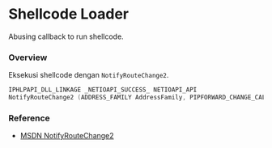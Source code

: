 # Shellcode Loader

Abusing callback to run shellcode.

### Overview

Eksekusi shellcode dengan `NotifyRouteChange2`.

```c++
IPHLPAPI_DLL_LINKAGE _NETIOAPI_SUCCESS_ NETIOAPI_API 
NotifyRouteChange2 (ADDRESS_FAMILY AddressFamily, PIPFORWARD_CHANGE_CALLBACK Callback, PVOID CallerContext, BOOLEAN InitialNotification, HANDLE NotificationHandle);
```

### Reference 

- [MSDN NotifyRouteChange2](https://docs.microsoft.com/en-us/windows/win32/api/netioapi/nf-netioapi-notifyroutechange2)